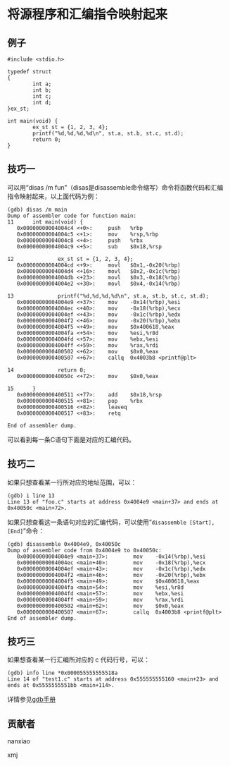 # 将源程序和汇编指令映射起来

## 例子

	#include <stdio.h>
	
	typedef struct
	{
	        int a;
	        int b;
	        int c;
	        int d;
	}ex_st;
	
	int main(void) {
	        ex_st st = {1, 2, 3, 4};
	        printf("%d,%d,%d,%d\n", st.a, st.b, st.c, st.d);
	        return 0;
	}

## 技巧一

可以用“disas /m fun”（disas是disassemble命令缩写）命令将函数代码和汇编指令映射起来，以上面代码为例：

	(gdb) disas /m main
	Dump of assembler code for function main:
	11      int main(void) {
	   0x00000000004004c4 <+0>:     push   %rbp
	   0x00000000004004c5 <+1>:     mov    %rsp,%rbp
	   0x00000000004004c8 <+4>:     push   %rbx
	   0x00000000004004c9 <+5>:     sub    $0x18,%rsp
	
	12              ex_st st = {1, 2, 3, 4};
	   0x00000000004004cd <+9>:     movl   $0x1,-0x20(%rbp)
	   0x00000000004004d4 <+16>:    movl   $0x2,-0x1c(%rbp)
	   0x00000000004004db <+23>:    movl   $0x3,-0x18(%rbp)
	   0x00000000004004e2 <+30>:    movl   $0x4,-0x14(%rbp)
	
	13              printf("%d,%d,%d,%d\n", st.a, st.b, st.c, st.d);
	   0x00000000004004e9 <+37>:    mov    -0x14(%rbp),%esi
	   0x00000000004004ec <+40>:    mov    -0x18(%rbp),%ecx
	   0x00000000004004ef <+43>:    mov    -0x1c(%rbp),%edx
	   0x00000000004004f2 <+46>:    mov    -0x20(%rbp),%ebx
	   0x00000000004004f5 <+49>:    mov    $0x400618,%eax
	   0x00000000004004fa <+54>:    mov    %esi,%r8d
	   0x00000000004004fd <+57>:    mov    %ebx,%esi
	   0x00000000004004ff <+59>:    mov    %rax,%rdi
	   0x0000000000400502 <+62>:    mov    $0x0,%eax
	   0x0000000000400507 <+67>:    callq  0x4003b8 <printf@plt>
	
	14              return 0;
	   0x000000000040050c <+72>:    mov    $0x0,%eax
	
	15      }
	   0x0000000000400511 <+77>:    add    $0x18,%rsp
	   0x0000000000400515 <+81>:    pop    %rbx
	   0x0000000000400516 <+82>:    leaveq
	   0x0000000000400517 <+83>:    retq
	
	End of assembler dump.

可以看到每一条C语句下面是对应的汇编代码。

## 技巧二

如果只想查看某一行所对应的地址范围，可以：

	(gdb) i line 13
	Line 13 of "foo.c" starts at address 0x4004e9 <main+37> and ends at 0x40050c <main+72>.	


如果只想查看这一条语句对应的汇编代码，可以使用“`disassemble [Start],[End]`”命令：  

	(gdb) disassemble 0x4004e9, 0x40050c
	Dump of assembler code from 0x4004e9 to 0x40050c:
	   0x00000000004004e9 <main+37>:        mov    -0x14(%rbp),%esi
	   0x00000000004004ec <main+40>:        mov    -0x18(%rbp),%ecx
	   0x00000000004004ef <main+43>:        mov    -0x1c(%rbp),%edx
	   0x00000000004004f2 <main+46>:        mov    -0x20(%rbp),%ebx
	   0x00000000004004f5 <main+49>:        mov    $0x400618,%eax
	   0x00000000004004fa <main+54>:        mov    %esi,%r8d
	   0x00000000004004fd <main+57>:        mov    %ebx,%esi
	   0x00000000004004ff <main+59>:        mov    %rax,%rdi
	   0x0000000000400502 <main+62>:        mov    $0x0,%eax
	   0x0000000000400507 <main+67>:        callq  0x4003b8 <printf@plt>
	End of assembler dump.

## 技巧三

如果想查看某一行汇编所对应的 c 代码行号，可以：

```
(gdb) info line *0x000055555555518a
Line 14 of "test1.c" starts at address 0x555555555160 <main+23> and ends at 0x5555555551bb <main+114>.
```





详情参见[gdb手册](https://sourceware.org/gdb/onlinedocs/gdb/Machine-Code.html)

## 贡献者

nanxiao

xmj

